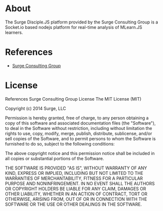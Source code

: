 About
=====

The Surge Disciple.JS platform provided by the Surge Consulting Group is a Socket.io based nodejs platform for real-time analysis of MLearn.JS learners.

References
=====

 * [Surge Consulting Group](http://www.surgeforward.com/)

License
=====

References
Surge Consulting Group
License
The MIT License (MIT)

Copyright (c) 2014 Surge, LLC

Permission is hereby granted, free of charge, to any person obtaining a copy of this software and associated documentation files (the "Software"), to deal in the Software without restriction, including without limitation the rights to use, copy, modify, merge, publish, distribute, sublicense, and/or sell copies of the Software, and to permit persons to whom the Software is furnished to do so, subject to the following conditions:

The above copyright notice and this permission notice shall be included in all copies or substantial portions of the Software.

THE SOFTWARE IS PROVIDED "AS IS", WITHOUT WARRANTY OF ANY KIND, EXPRESS OR IMPLIED, INCLUDING BUT NOT LIMITED TO THE WARRANTIES OF MERCHANTABILITY, FITNESS FOR A PARTICULAR PURPOSE AND NONINFRINGEMENT. IN NO EVENT SHALL THE AUTHORS OR COPYRIGHT HOLDERS BE LIABLE FOR ANY CLAIM, DAMAGES OR OTHER LIABILITY, WHETHER IN AN ACTION OF CONTRACT, TORT OR OTHERWISE, ARISING FROM, OUT OF OR IN CONNECTION WITH THE SOFTWARE OR THE USE OR OTHER DEALINGS IN THE SOFTWARE.
